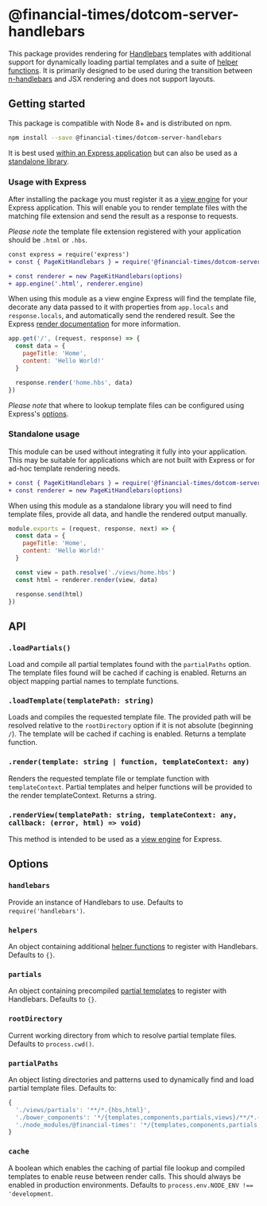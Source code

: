 # @financial-times/dotcom-server-handlebars

This package provides rendering for [Handlebars] templates with additional support for dynamically loading partial templates and a suite of [helper functions]. It is primarily designed to be used during the transition between [n-handlebars] and JSX rendering and does not support layouts.

[Handlebars]: https://handlebarsjs.com/
[n-handlebars]: https://github.com/Financial-Times/n-handlebars
[helper functions]: src/helpers/README.md


## Getting started

This package is compatible with Node 8+ and is distributed on npm.

```sh
npm install --save @financial-times/dotcom-server-handlebars
```

It is best used [within an Express application](#usage-with-express) but can also be used as a [standalone library](#standalone-usage).


### Usage with Express

After installing the package you must register it as a [view engine] for your Express application. This will enable you to render template files with the matching file extension and send the result as a response to requests.

_Please note_ the template file extension registered with your application should be `.html` or `.hbs`.

```diff
const express = require('express')
+ const { PageKitHandlebars } = require('@financial-times/dotcom-server-handlebars')

+ const renderer = new PageKitHandlebars(options)
+ app.engine('.html', renderer.engine)
```

When using this module as a view engine Express will find the template file, decorate any data passed to it with properties from `app.locals` and `response.locals`, and automatically send the rendered result. See the Express [render documentation] for more information.

```js
app.get('/', (request, response) => {
  const data = {
    pageTitle: 'Home',
    content: 'Hello World!'
  }

  response.render('home.hbs', data)
})
```

_Please note_ that where to lookup template files can be configured using Express's [options](#options).

[view engine]: https://expressjs.com/en/guide/using-template-engines.html
[render documentation]: https://expressjs.com/en/4x/api.html#res.render
[settings]: https://expressjs.com/en/api.html#app.settings.table


### Standalone usage

This module can be used without integrating it fully into your application. This may be suitable for applications which are not built with Express or for ad-hoc template rendering needs.

```diff
+ const { PageKitHandlebars } = require('@financial-times/dotcom-server-handlebars')
+ const renderer = new PageKitHandlebars(options)
```

When using this module as a standalone library you will need to find template files, provide all data, and handle the rendered output manually.

```js
module.exports = (request, response, next) => {
  const data = {
    pageTitle: 'Home',
    content: 'Hello World!'
  }

  const view = path.resolve('./views/home.hbs')
  const html = renderer.render(view, data)

  response.send(html)
})
```


## API

### `.loadPartials()`

Load and compile all partial templates found with the `partialPaths` option. The template files found will be cached if caching is enabled. Returns an object mapping partial names to template functions.

### `.loadTemplate(templatePath: string)`

Loads and compiles the requested template file. The provided path will be resolved relative to the `rootDirectory` option if it is not absolute (beginning `/`). The template will be cached if caching is enabled. Returns a template function.

### `.render(template: string | function, templateContext: any)`

Renders the requested template file or template function with `templateContext`. Partial templates and helper functions will be provided to the render templateContext. Returns a string.

### `.renderView(templatePath: string, templateContext: any, callback: (error, html) => void)`

This method is intended to be used as a [view engine] for Express.


## Options

### `handlebars`

Provide an instance of Handlebars to use. Defaults to `require('handlebars')`.

### `helpers`

An object containing additional [helper functions] to register with Handlebars. Defaults to `{}`.

### `partials`

An object containing precompiled [partial templates] to register with Handlebars. Defaults to `{}`.

### `rootDirectory`

Current working directory from which to resolve partial template files. Defaults to `process.cwd()`.

### `partialPaths`

An object listing directories and patterns used to dynamically find and load partial template files. Defaults to:

```js
{
  './views/partials': '**/*.{hbs,html}',
  './bower_components': '*/{templates,components,partials,views}/**/*.{hbs,html}',
  './node_modules/@financial-times': '*/{templates,components,partials,views}/**/*.{hbs,html}'
}
```

### `cache`

A boolean which enables the caching of partial file lookup and compiled templates to enable reuse between render calls. This should always be enabled in production environments. Defaults to `process.env.NODE_ENV !== 'development`.

[helper functions]: http://handlebarsjs.com/builtin_helpers.html
[partial templates]: https://handlebarsjs.com/guide/partials.html
[n-express]: https://github.com/Financial-Times/n-express
